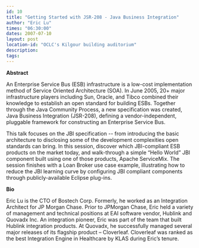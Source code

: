 ```yaml
---
id: 10
title: "Getting Started with JSR-208 - Java Business Integration"
author: "Eric Lu"
times: "06:30:00"
dates: 2007-07-10
layout: post
location-id: "OCLC's Kilgour building auditorium"  
description: 
tags: 
---
```

 **Abstract**  

An Enterprise Service Bus (ESB) infrastructure is a low-cost implementation method of Service Oriented Architecture (SOA). In June 2005, 20+ major infrastructure players including Sun, Oracle, and Tibco combined their knowledge to establish an open standard for building ESBs. Together through the Java Community Process, a new specification was created, Java Business Integration (JSR-208), defining a vendor-independent, pluggable framework for constructing an Enterprise Service Bus.

 This talk focuses on the JBI specification -- from introducing the basic architecture to disclosing some of the development complexities open standards can bring. In this session, discover which JBI-compliant ESB products on the market today, and walk-through a simple “Hello World” JBI component built using one of those products, Apache ServiceMix. The session finishes with a Loan Broker use case example, illustrating how to reduce the JBI learning curve by configuring JBI compliant components through publicly-available Eclipse plug-ins.   
  
**Bio**  
  
Eric Lu is the CTO of Bostech Corp. Formerly, he worked as an Integration Architect for JP Morgan Chase. Prior to JPMorgan Chase, Eric held a variety of management and technical positions at EAI software vendor, Hublink and Quovadx Inc. An integration pioneer, Eric was part of the team that built Hublink integration products. At Quovadx, he successfully managed several major releases of its flagship product – Cloverleaf. Cloverleaf was ranked as the best Integration Engine in Healthcare by KLAS during Eric’s tenure.

